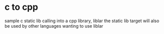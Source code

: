 # c to cpp

sample c static lib calling into a cpp library, liblar
the static lib target will also be used by other languages wanting to use liblar
